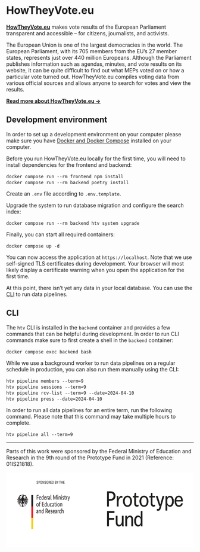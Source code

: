 # HowTheyVote.eu

**[HowTheyVote.eu](https://howtheyvote.eu)** makes vote results of the European Parliament transparent and accessible – for citizens, journalists, and activists.

The European Union is one of the largest democracies in the world. The European Parliament, with its 705 members from the EU’s 27 member states, represents just over 440 million Europeans. Although the Parliament publishes information such as agendas, minutes, and vote results on its website, it can be quite difficult to find out what MEPs voted on or how a particular vote turned out. HowTheyVote.eu compiles voting data from various official sources and allows anyone to search for votes and view the results.

**[Read more about HowTheyVote.eu →](https://howtheyvote.eu/about)**

## Development environment

In order to set up a development environment on your computer please make sure you have [Docker and Docker Compose](https://docs.docker.com/engine/install/) installed on your computer.

Before you run HowTheyVote.eu locally for the first time, you will need to install dependencies for the frontend and backend:

```
docker compose run --rm frontend npm install
docker compose run --rm backend poetry install
```

Create an `.env` file according to `.env.template`.

Upgrade the system to run database migration and configure the search index:

```
docker compose run --rm backend htv system upgrade
```

Finally, you can start all required containers:

```
docker compose up -d
```

You can now access the application at `https://localhost`. Note that we use self-signed TLS certificates during development. Your browser will most likely display a certificate warning when you open the application for the first time.

At this point, there isn’t yet any data in your local database. You can use the [CLI](#cli) to run data pipelines.

## CLI

The `htv` CLI is installed in the `backend` container and provides a few commands that can be helpful during development. In order to run CLI commands make sure to first create a shell in the `backend` container:

```
docker compose exec backend bash
```

While we use a background worker to run data pipelines on a regular schedule in production, you can also run them manually using the CLI:

```
htv pipeline members --term=9
htv pipeline sessions --term=9
htv pipeline rcv-list --term=9 --date=2024-04-10
htv pipeline press --date=2024-04-10
```

In order to run all data pipelines for an entire term, run the following command. Please note that this command may take multiple hours to complete.

```
htv pipeline all --term=9
```

---

Parts of this work were sponsored by the Federal Ministry of Education and Research in the 9th round of the Prototype Fund in 2021 (Reference: 01IS21818).

<img src="./docs/logo-bmbf-ptf.png" alt="Logo of the Federal Ministry of Education and Research of Germany and the Prototype Fund side by side" height="200" />
